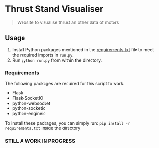 # Thrust Stand Visualiser
> Website to visualise thrust an other data of motors

## Usage
1. Install Python packages mentioned in the [requirements.txt](requirements.txt) file to meet the required imports in `run.py`.
2. Run `python run.py` from within the directory.

### Requirements
The following packages are required for this script to work.
- Flask
- Flask-SocketIO
- python-websocket
- python-socketio
- python-engineio

To install these packages, you can simply run: `pip install -r requirements.txt` inside the directory

### STILL A WORK IN PROGRESS
